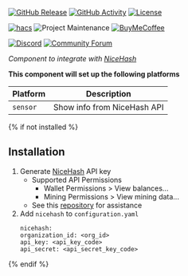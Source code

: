 [![GitHub Release][releases-shield]][releases]
[![GitHub Activity][commits-shield]][commits]
[![License][license-shield]](LICENSE)

[![hacs][hacsbadge]](hacs)
![Project Maintenance][maintenance-shield]
[![BuyMeCoffee][buymecoffeebadge]][buymecoffee]

[![Discord][discord-shield]][discord]
[![Community Forum][forum-shield]][forum]

_Component to integrate with [NiceHash][nicehash]_

**This component will set up the following platforms**

Platform | Description
-- | --
`sensor` | Show info from NiceHash API

{% if not installed %}
## Installation

<!-- 1. Click install
1. In the HA UI go to "Configuration" -> "Integrations" click "+" and search for "NiceHash" -->

1. Generate [NiceHash][nicehash] API key
    - Supported API Permissions
      - Wallet Permissions > View balances...
      - Mining Permissions > View mining data...
    - See this [repository](https://github.com/nicehash/rest-clients-demo) for assistance
1. Add `nicehash` to `configuration.yaml`
    ```
    nicehash:
    organization_id: <org_id>
    api_key: <api_key_code>
    api_secret: <api_secret_key_code>
    ```

{% endif %}


<!-- ## Configuration is done in the UI -->

<!---->

[nicehash]: https://nicehash.com
[buymecoffee]: https://www.buymeacoffee.com/brianberg
[buymecoffeebadge]: https://img.shields.io/badge/buy%20me%20a%20coffee-donate-yellow.svg?style=for-the-badge
[commits-shield]: https://img.shields.io/github/commit-activity/y/custom-components/nicehash.svg?style=for-the-badge
[commits]: https://github.com/custom-components/nicehash/commits/master
[hacs]: https://github.com/custom-components/hacs
[hacsbadge]: https://img.shields.io/badge/HACS-Custom-orange.svg?style=for-the-badge
[discord]: https://discord.gg/Qa5fW2R
[discord-shield]: https://img.shields.io/discord/330944238910963714.svg?style=for-the-badge
[exampleimg]: example.png
[forum-shield]: https://img.shields.io/badge/community-forum-brightgreen.svg?style=for-the-badge
[forum]: https://community.home-assistant.io/
[license-shield]: https://img.shields.io/github/license/custom-components/nicehash.svg?style=for-the-badge
[maintenance-shield]: https://img.shields.io/badge/maintainer-Brian%20Berg%20%40brianberg-blue.svg?style=for-the-badge
[releases-shield]: https://img.shields.io/github/release/custom-components/nicehash.svg?style=for-the-badge
[releases]: https://github.com/custom-components/nicehash/releases
